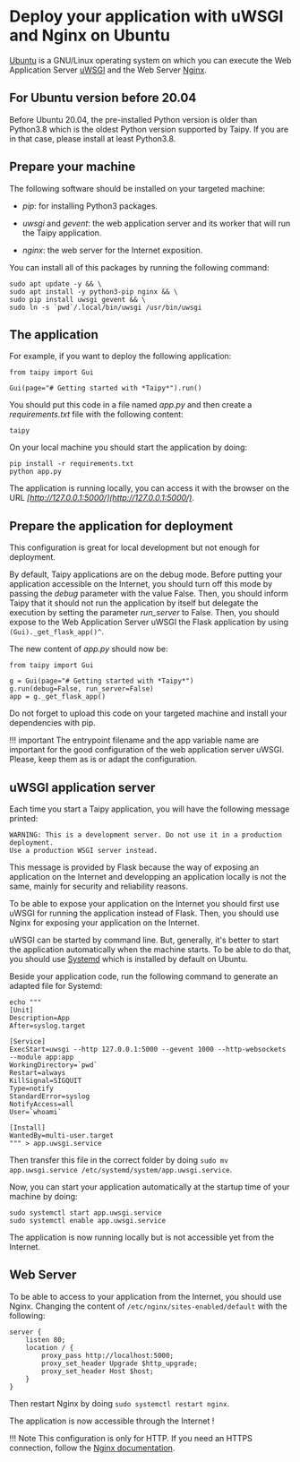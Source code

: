 # Deploy your application with uWSGI and Nginx on Ubuntu

[Ubuntu](https://ubuntu.com/) is a GNU/Linux operating system on which you can execute the Web Application Server
[uWSGI](https://uwsgi-docs.readthedocs.io/en/latest/) and the Web Server [Nginx](https://nginx.org).


## For Ubuntu version before 20.04

Before Ubuntu 20.04, the pre-installed Python version is older than Python3.8 which is the oldest Python version
supported by Taipy. If you are in that case, please install at least Python3.8.

## Prepare your machine

The following software should be installed on your targeted machine:

- _pip_: for installing Python3 packages.

- _uwsgi_ and _gevent_: the web application server and its worker that will run the Taipy application.

- _nginx_: the web server for the Internet exposition.

You can install all of this packages by running the following command:
```
sudo apt update -y && \
sudo apt install -y python3-pip nginx && \
sudo pip install uwsgi gevent && \
sudo ln -s `pwd`/.local/bin/uwsgi /usr/bin/uwsgi
```

## The application

For example, if you want to deploy the following application:
```
from taipy import Gui

Gui(page="# Getting started with *Taipy*").run()
```

You should put this code in a file named _app.py_ and then create a _requirements.txt_ file with the
following content:
```
taipy
```

On your local machine you should start the application by doing:
```
pip install -r requirements.txt
python app.py
```

The application is running locally, you can access it with the browser on the URL _[http://127.0.0.1:5000/](http://127.0.0.1:5000/)_.


## Prepare the application for deployment

This configuration is great for local development but not enough for deployment.

By default, Taipy applications are on the debug mode. Before putting your application accessible on the Internet,
you should turn off this mode by passing the _debug_ parameter with the value False. Then, you should inform Taipy that
it should not run the application by itself but delegate the execution by setting the parameter _run_server_ to False.
Then, you should expose to the Web Application Server uWSGI the Flask application by using `(Gui)._get_flask_app()^`.

The new content of _app.py_ should now be:
```
from taipy import Gui

g = Gui(page="# Getting started with *Taipy*")
g.run(debug=False, run_server=False)
app = g._get_flask_app()
```

Do not forget to upload this code on your targeted machine and install your dependencies with pip.

!!! important
    The entrypoint filename and the app variable name are important for the good configuration of
    the web application server uWSGI. Please, keep them as is or adapt the configuration.


## uWSGI application server

Each time you start a Taipy application, you will have the following message printed:
```
WARNING: This is a development server. Do not use it in a production deployment.
Use a production WSGI server instead.
```
This message is provided by Flask because the way of exposing an application on the Internet and
developping an application locally is not the same, mainly for security and reliability reasons.

To be able to expose your application on the Internet you should first use uWSGI for running the application instead of Flask.
Then, you should use Nginx for exposing your application on the Internet.

uWSGI can be started by command line. But, generally, it's better to start the application automatically when the machine
starts. To be able to do that, you should use [Systemd](https://systemd.io/) which is installed by default on Ubuntu.

Beside your application code, run the following command to generate an adapted file for Systemd:
```
echo """
[Unit]
Description=App
After=syslog.target

[Service]
ExecStart=uwsgi --http 127.0.0.1:5000 --gevent 1000 --http-websockets --module app:app
WorkingDirectory=`pwd`
Restart=always
KillSignal=SIGQUIT
Type=notify
StandardError=syslog
NotifyAccess=all
User=`whoami`

[Install]
WantedBy=multi-user.target
""" > app.uwsgi.service
```
Then transfer this file in the correct folder by doing `sudo mv app.uwsgi.service /etc/systemd/system/app.uwsgi.service`.

Now, you can start your application automatically at the startup time of your machine by doing:
```
sudo systemctl start app.uwsgi.service
sudo systemctl enable app.uwsgi.service
```

The application is now running locally but is not accessible yet from the Internet.


## Web Server

To be able to access to your application from the Internet, you should use Nginx.
Changing the content of `/etc/nginx/sites-enabled/default` with the following:
```
server {
    listen 80;
    location / {
        proxy_pass http://localhost:5000;
        proxy_set_header Upgrade $http_upgrade;
        proxy_set_header Host $host;
    }
}
```
Then restart Nginx by doing `sudo systemctl restart nginx`.

The application is now accessible through the Internet !

!!! Note
    This configuration is only for HTTP. If you need an HTTPS connection, follow the [Nginx documentation](https://nginx.org/en/docs/http/configuring_https_servers.html).


